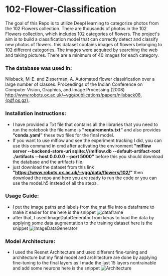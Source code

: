 # 102-Flower-Classification
The goal of this Repo is to utilize Deepl learning to categorize photos from the 102 Flowers collection. There are thousands of photos in the 102 Flowers collection, which includes 102 categories of flowers. The project's aim is to build a classification model that can correctly detect and classify new photos of flowers.
this dataset contains images of flowers belonging to 102 different categories. The images were acquired by searching the web and taking pictures. There are a minimum of 40 images for each category.

### The database was used in:
Nilsback, M-E. and Zisserman, A. Automated flower classification over a large number of classes.
Proceedings of the Indian Conference on Computer Vision, Graphics, and Image Processing (2008) 
http://www.robots.ox.ac.uk/~vgg/publications/papers/nilsback08.{pdf,ps.gz}.

### Installation Instructions:
- I have provided a Txt file that contains all the libraries that you need to run the notebook the file name is **"requirements.txt"** and also provides **"conda.yaml"** these two files for the final model.
- If you want to use mlflow and see the experiment tracking I did, you can use this command in cmd after activating the environment **"mlflow server --backend-store-uri sqlite:///mlflow.db --default-artifact-root ./artifacts --host 0.0.0.0 --port 5000"** before this you should download the database and the artifacts file.
- just download the dataset from this link **"https://www.robots.ox.ac.uk/~vgg/data/flowers/102/"** then download the repo and here you are ready to run the code or you can use the model.h5 instead of all the steps.

### Usage Guide:
- I put the image paths and labels from the mat file into a dataframe to make it easier for me here is the snippet 
 ![dataframe](https://github.com/Bassem-2000/Images/blob/main/Screenshot%202023-07-11%20143723.png?raw=true)
- after that, I used ImageDataGenerator from keras to load the data by applying some data augmentation to the training dataset here is the snippet
 ![ImageDataGenerator](https://github.com/Bassem-2000/Images/blob/main/Screenshot%202023-07-11%20143849.png?raw=true)

### Model Architecture:
- I used the Resnet Architecture and used different fine-tuning and architecture but my final model and architecture are done by applying fine-tuning to the final layers as I made the last 15 layers nontrainable and add some neurons here is the snippet
 ![Architecture](https://github.com/Bassem-2000/Images/blob/main/Screenshot%202023-07-11%20144116.png?raw=true)

